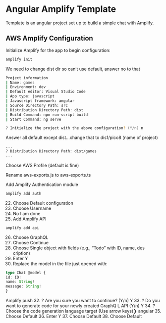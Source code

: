 # Angular Amplify Template
Template is an angular project set up to build a simple chat with Amplify.
## AWS Amplify Configuration

Initialize Amplify for the app to begin configuration:

```zsh
amplify init
```

We need to change dist dir so can’t use default, answer no to that

```zsh
Project information
| Name: games
| Environment: dev
| Default editor: Visual Studio Code
| App type: javascript
| Javascript framework: angular
| Source Directory Path: src
| Distribution Directory Path: dist
| Build Command: npm run-script build
| Start Command: ng serve

? Initialize the project with the above configuration? (Y/n) n
```
Answer all default except dist…change that to dis1/pico8 (name of project)

```zsh
...
? Distribution Directory Path: dist/games
...
```
Choose AWS Profile (default is fine)

Rename aws-exports.js to aws-exports.ts

Add Amplify Authentication module

```zsh
amplify add auth
```

22. Choose Default configuration
23. Choose Username
24. No I am done
25. Add Amplify API

```zsh
amplify add api
```

26. Choose GraphQL
27. Choose Continue
28. Choose Single object with fields (e.g., “Todo” with ID, name, des
    cription)
29. Enter Y
30. Replace the model in the file just opened with:

```ts
type Chat @model {
id: ID!
name: String!
message: String!
}
```

Amplify push
32. ? Are you sure you want to continue? (Y/n) Y
33. ? Do you want to generate code for your newly created GraphQ
    L API (Y/n) Y
34. ? Choose the code generation language target (Use arrow keys)❯ angular
35. Choose Default
36. Enter Y
37. Choose Default
38. Choose Default


